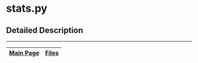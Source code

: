 # stats.py #



## Detailed Description ##




---
| [Main Page](ambhas.md) | [Files](ambhas_files.md) |
|:-----------------------|:-------------------------|